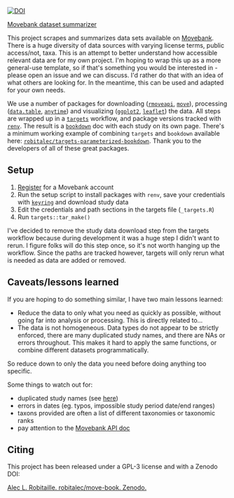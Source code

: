 [![DOI](https://zenodo.org/badge/DOI/10.5281/zenodo.4615732.svg)](https://doi.org/10.5281/zenodo.4615732)

[Movebank dataset summarizer](https://robitalec.github.io/move-book/)

This project scrapes and summarizes data sets available on [Movebank](movebank.org/).
There is a huge diversity of data sources with varying license terms, public access/not, 
taxa. This is an attempt to better understand how accessible relevant data are
for my own project. I'm hoping to wrap this up as a more general-use template, so if 
that's something you would be interested in - please open an issue and we can discuss. 
I'd rather do that with an idea of what others are looking for. In the meantime, 
this can be used and adapted for your own needs. 

We use a number of packages for downloading ([`rmoveapi`](https://github.com/benscarlson/rmoveapi), [`move`](https://gitlab.com/bartk/move/)), processing ([`data.table`](https://github.com/Rdatatable/data.table/), [`anytime`](https://github.com/eddelbuettel/anytime)) and visualizing ([`ggplot2`](https://github.com/tidyverse/ggplot2), [`leaflet`](https://github.com/rstudio/leaflet/)) the data.
All steps are wrapped up in a [`targets`](https://github.com/ropensci/targets) workflow, and package versions tracked with [`renv`](https://github.com/rstudio/renv/). The result is a [`bookdown`](https://github.com/rstudio/bookdown/) doc with each study on its own page. There's a minimum working example of combining `targets` and `bookdown` available here: [`robitalec/targets-parameterized-bookdown`](https://github.com/robitalec/targets-parameterized-bookdown). Thank you to the developers of all of these great packages. 


## Setup

1. [Register](https://www.movebank.org/cms/webapp?gwt_fragment=page=search_map,action=register) for a Movebank account
1. Run the setup script to install packages with `renv`, save your credentials with [`keyring`](https://github.com/r-lib/keyring/) and download study data
1. Edit the credentials and path sections in the targets file (`_targets.R`)
1. Run `targets::tar_make()`

I've decided to remove the study data download step from the targets workflow 
because during development it was a huge step I didn't want to rerun. I figure
folks will do this step once, so it's not worth hanging up the workflow. Since
the paths are tracked however, targets will only rerun what is needed as data
are added or removed. 

## Caveats/lessons learned
If you are hoping to do something similar, I have two main lessons learned:

* Reduce the data to only what you need as quickly as possible, without going far into analysis or processing. This is directly related to...
* The data is not homogeneous. Data types do not appear to be strictly enforced, there are many duplicated study names, and there are NAs or errors throughout. This makes it hard to apply the same functions, or combine different datasets programmatically. 

So reduce down to only the data you need before doing anything too specific. 

Some things to watch out for:

* duplicated study names (see [here](https://gitlab.com/bartk/move/-/issues/52))
* errors in dates (eg. typos, impossible study period date/end ranges)
* taxons provided are often a list of different taxonomies or taxonomic ranks
* pay attention to the [Movebank API doc](https://github.com/movebank/movebank-api-doc)


## Citing
This project has been released under a GPL-3 license and with a Zenodo DOI:

[Alec L. Robitaille. robitalec/move-book. Zenodo.](https://doi.org/10.5281/zenodo.4615732)

